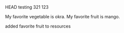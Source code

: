 HEAD testing 321 123

My favorite vegetable is okra. 
My favorite fruit is mango. 
 

 added favorite fruit to resources
